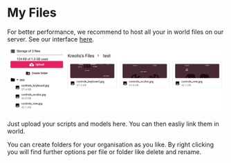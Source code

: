 # My Files
For better performance, we recommend to host all your in world files on our server. See our interface <a href="https://alpha.tivolicloud.com/user/files" target="_blank">here</a>.

![My Files](my-files.png)

Just upload your scripts and models here. You can then easliy link them in world.

You can create folders for your organisation as you like. By right clicking you will find further options per file or folder like delete and rename.

